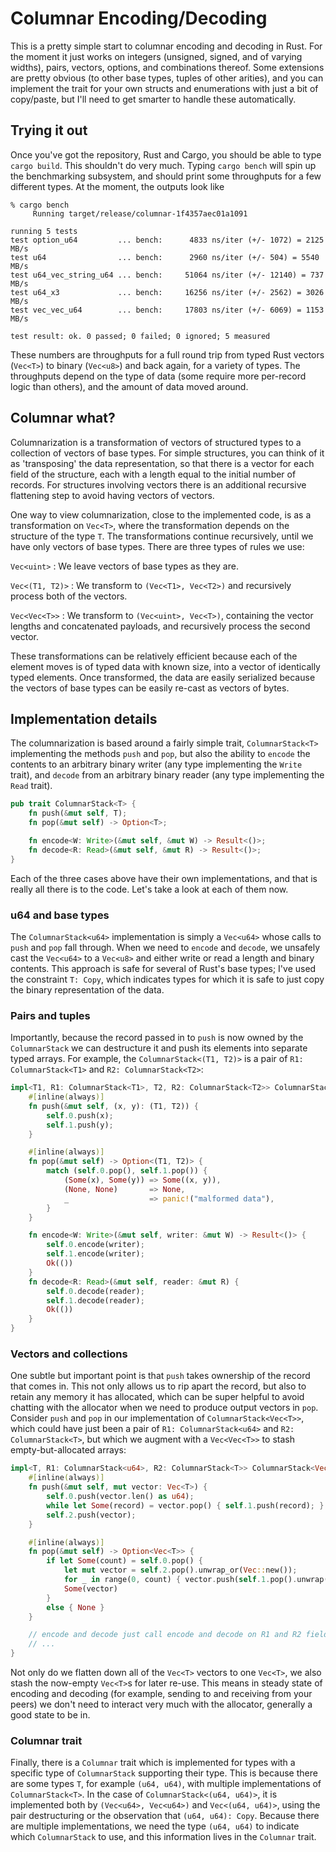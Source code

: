 # Columnar Encoding/Decoding #

This is a pretty simple start to columnar encoding and decoding in Rust. For the moment it just works on integers (unsigned, signed, and of varying widths), pairs, vectors, options, and combinations thereof. Some extensions are pretty obvious (to other base types, tuples of other arities), and you can implement the trait for your own structs and enumerations with just a bit of copy/paste, but I'll need to get smarter to handle these automatically.


## Trying it out ##

Once you've got the repository, Rust and Cargo, you should be able to type `cargo build`. This shouldn't do very much. Typing `cargo bench` will spin up the benchmarking subsystem, and should print some throughputs for a few different types. At the moment, the outputs look like
```
% cargo bench
     Running target/release/columnar-1f4357aec01a1091

running 5 tests
test option_u64         ... bench:      4833 ns/iter (+/- 1072) = 2125 MB/s
test u64                ... bench:      2960 ns/iter (+/- 504) = 5540 MB/s
test u64_vec_string_u64 ... bench:     51064 ns/iter (+/- 12140) = 737 MB/s
test u64_x3             ... bench:     16256 ns/iter (+/- 2562) = 3026 MB/s
test vec_vec_u64        ... bench:     17803 ns/iter (+/- 6069) = 1153 MB/s

test result: ok. 0 passed; 0 failed; 0 ignored; 5 measured
```

These numbers are throughputs for a full round trip from typed Rust vectors (`Vec<T>`) to binary (`Vec<u8>`) and back again, for a variety of types. The throughputs depend on the type of data (some require more per-record logic than others), and the amount of data moved around.

## Columnar what? ##

Columnarization is a transformation of vectors of structured types to a collection of vectors of base types. For simple structures, you can think of it as 'transposing' the data representation, so that there is a vector for each field of the structure, each with a length equal to the initial number of records. For structures involving vectors there is an additional recursive flattening step to avoid having vectors of vectors.

One way to view columnarization, close to the implemented code, is as a transformation on `Vec<T>`, where the transformation depends on the structure of the type `T`. The transformations continue recursively, until we have only vectors of base types. There are three types of rules we use:

`Vec<uint>` : We leave vectors of base types as they are.

`Vec<(T1, T2)>` : We transform to `(Vec<T1>, Vec<T2>)` and recursively process both of the vectors.

`Vec<Vec<T>>` : We transform to `(Vec<uint>, Vec<T>)`, containing the vector lengths and concatenated payloads, and recursively process the second vector.

These transformations can be relatively efficient because each of the element moves is of typed data with known size, into a vector of identically typed elements. Once transformed, the data are easily serialized because the vectors of base types can be easily re-cast as vectors of bytes.

## Implementation details ##

The columnarization is based around a fairly simple trait, `ColumnarStack<T>` implementing the methods `push` and `pop`, but also the ability to `encode` the contents to an arbitrary binary writer (any type implementing the `Write` trait), and `decode` from an arbitrary binary reader (any type implementing the `Read` trait).

```rust
pub trait ColumnarStack<T> {
    fn push(&mut self, T);
    fn pop(&mut self) -> Option<T>;

    fn encode<W: Write>(&mut self, &mut W) -> Result<()>;
    fn decode<R: Read>(&mut self, &mut R) -> Result<()>;
}
```

Each of the three cases above have their own implementations, and that is really all there is to the code. Let's take a look at each of them now.

### u64 and base types ###

The `ColumnarStack<u64>` implementation is simply a `Vec<u64>` whose calls to `push` and `pop` fall through. When we need to `encode` and `decode`, we unsafely cast the `Vec<u64>` to a `Vec<u8>` and either write or read a length and binary contents. This approach is safe for several of Rust's base types; I've used the constraint `T: Copy`, which indicates types for which it is safe to just copy the binary representation of the data.

### Pairs and tuples ###

Importantly, because the record passed in to `push` is now owned by the `ColumnarStack` we can destructure it and push its elements into separate typed arrays. For example, the `ColumnarStack<(T1, T2)>` is a pair of `R1: ColumnarStack<T1>` and `R2: ColumnarStack<T2>`:

```rust
impl<T1, R1: ColumnarStack<T1>, T2, R2: ColumnarStack<T2>> ColumnarStack<(T1, T2)> for (R1, R2) {
    #[inline(always)]
    fn push(&mut self, (x, y): (T1, T2)) {
        self.0.push(x);
        self.1.push(y);
    }

    #[inline(always)]
    fn pop(&mut self) -> Option<(T1, T2)> {
        match (self.0.pop(), self.1.pop()) {
            (Some(x), Some(y)) => Some((x, y)),
            (None, None)       => None,
            _                  => panic!("malformed data"),
        }
    }

    fn encode<W: Write>(&mut self, writer: &mut W) -> Result<()> {
        self.0.encode(writer);
        self.1.encode(writer);
        Ok(())
    }
    fn decode<R: Read>(&mut self, reader: &mut R) {
        self.0.decode(reader);
        self.1.decode(reader);
        Ok(())
    }
}
```

### Vectors and collections ###

One subtle but important point is that `push` takes ownership of the record that comes in. This not only allows us to rip apart the record, but also to retain any memory it has allocated, which can be super helpful to avoid chatting with the allocator when we need to produce output vectors in `pop`. Consider `push` and `pop` in our implementation of `ColumnarStack<Vec<T>>`, which could have just been a pair of `R1: ColumnarStack<u64>` and `R2: ColumnarStack<T>`, but which we augment with a `Vec<Vec<T>>` to stash empty-but-allocated arrays:

```rust
impl<T, R1: ColumnarStack<u64>, R2: ColumnarStack<T>> ColumnarStack<Vec<T>> for (R1, R2, Vec<Vec<T>>) {
    #[inline(always)]
    fn push(&mut self, mut vector: Vec<T>) {
        self.0.push(vector.len() as u64);
        while let Some(record) = vector.pop() { self.1.push(record); }
        self.2.push(vector);
    }

    #[inline(always)]
    fn pop(&mut self) -> Option<Vec<T>> {
        if let Some(count) = self.0.pop() {
            let mut vector = self.2.pop().unwrap_or(Vec::new());
            for _ in range(0, count) { vector.push(self.1.pop().unwrap()); }
            Some(vector)
        }
        else { None }
    }

    // encode and decode just call encode and decode on R1 and R2 fields
    // ...
}
```

Not only do we flatten down all of the `Vec<T>` vectors to one `Vec<T>`, we also stash the now-empty `Vec<T>`s for later re-use. This means in steady state of encoding and decoding (for example, sending to and receiving from your peers) we don't need to interact very much with the allocator, generally a good state to be in.

### Columnar trait

Finally, there is a `Columnar` trait which is implemented for types with a specific type of `ColumnarStack` supporting their type. This is because there are some types `T`, for example `(u64, u64)`, with multiple implementations of `ColumnarStack<T>`. In the case of `ColumnarStack<(u64, u64)>`, it is implemented both by `(Vec<u64>, Vec<u64>)` and `Vec<(u64, u64)>`, using the pair destructuring or the observation that `(u64, u64): Copy`. Because there are multiple implementations, we need the type `(u64, u64)` to indicate which `ColumnarStack` to use, and this information lives in the `Columnar` trait.
